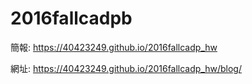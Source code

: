 # 2016fallcadpb

簡報: https://40423249.github.io/2016fallcadp_hw

網址: https://40423249.github.io/2016fallcadp_hw/blog/
